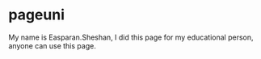 # pageuni
My name is Easparan.Sheshan, I did this page for my educational person, anyone can use this page.
